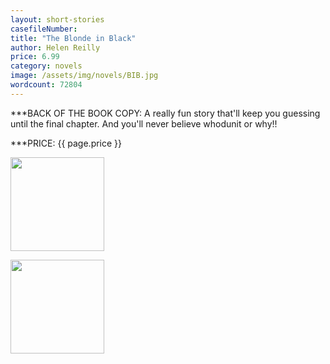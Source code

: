 ```yaml
---
layout: short-stories
casefileNumber: 
title: "The Blonde in Black"
author: Helen Reilly
price: 6.99
category: novels
image: /assets/img/novels/BIB.jpg
wordcount: 72804
---
```


***BACK OF THE BOOK COPY:
A really fun story that'll keep you guessing until the final chapter. And you'll never believe whodunit or why!!


***PRICE: {{ page.price }}

<a href="https://transactions.sendowl.com/products/489078/8C78A439/purchase" rel="nofollow"><img style="width: 150px;" src="https://transactions.sendowl.com/assets/external/buy-now.png" /></a><script type="text/javascript" src="https://transactions.sendowl.com/assets/sendowl.js" ></script>

<a href="https://transactions.sendowl.com/products/489078/8C78A439/add_to_cart" rel="nofollow"><img style="width: 150px;" src="https://transactions.sendowl.com/assets/external/add-to-cart.png" /></a><script type="text/javascript" src="https://transactions.sendowl.com/assets/sendowl.js" ></script>